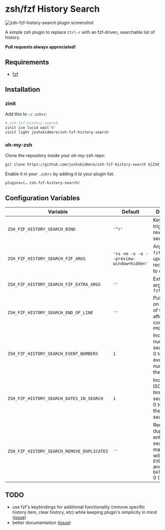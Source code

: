 # zsh/fzf History Search
![zsh-fzf-history-search plugin screenshot](https://josh.sh/5UPr.png)

A simple zsh plugin to replace `Ctrl-r` with an fzf-driven, searchable list of history.

**Pull requests always appreciated!**

## Requirements
* [fzf](https://github.com/junegunn/fzf)

## Installation

### zinit

Add this to `~/.zshrc`:

```sh
# zsh-fzf-history-search
zinit ice lucid wait'0'
zinit light joshskidmore/zsh-fzf-history-search
```

### oh-my-zsh

Clone the repository inside your oh-my-zsh repo:

``` sh
git clone https://github.com/joshskidmore/zsh-fzf-history-search ${ZSH_CUSTOM:=~/.oh-my-zsh/custom}/plugins/zsh-fzf-history-search
```

Enable it in your `.zshrc` by adding it to your plugin list:

```
plugins=(… zsh-fzf-history-search)
```

## Configuration Variables

| Variable                                  | Default                                 | Description                                                                                                |
| ----------------------------------------- | --------------------------------------- | ---------------------------------------------------------------------------------------------------------- |
| `ZSH_FZF_HISTORY_SEARCH_BIND`             | `'^r'`                                  | Keybind to trigger fzf reverse search                                                                      |
| `ZSH_FZF_HISTORY_SEARCH_FZF_ARGS`         | `'+s +m -x -e --preview-window=hidden'` | Arguments for `fzf` (might be updated, not recommended to override)                                        |
| `ZSH_FZF_HISTORY_SEARCH_FZF_EXTRA_ARGS`   | `''`                                    | Extra arguments for `fzf`                                                                                  |
| `ZSH_FZF_HISTORY_SEARCH_END_OF_LINE`      | `''`                                    | Put the cursor on at the end of the line after completion, `empty=false`                                   |
| `ZSH_FZF_HISTORY_SEARCH_EVENT_NUMBERS`    | `1`                                     | Include event numbers in search.  Set to 0 to remove event numbers from the search.                        |
| `ZSH_FZF_HISTORY_SEARCH_DATES_IN_SEARCH`  | `1`                                     | Include ISO8601 timestamps in search.  Set to 0 to remove them from the search.                            |
| `ZSH_FZF_HISTORY_SEARCH_REMOVE_DUPLICATES`| `''`                                    | Remove duplicate entries from search.  Only makes sense with `EVENT_NUMBERS` and `DATE_INSEARCH` 0 (false).|


## TODO
* use fzf's keybindings for additional functionality (remove specific history item, clear history, etc) while keeping plugin's simplicity in mind ([issue](https://github.com/joshskidmore/zsh-fzf-history-search/issues/10))
* better documentation ([issue](https://github.com/joshskidmore/zsh-fzf-history-search/issues/11))

